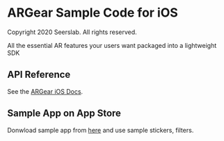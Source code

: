 ARGear Sample Code for iOS
======================
Copyright 2020 Seerslab. All rights reserved.

All the essential AR features your users want packaged into a lightweight SDK

## API Reference

See the [ARGear iOS Docs](//docs.argear.io/ios/api-in-detail).

## Sample App on App Store

Donwload sample app from [here](//apps.apple.com/kr/app/id1490365456) and use sample stickers, filters.
